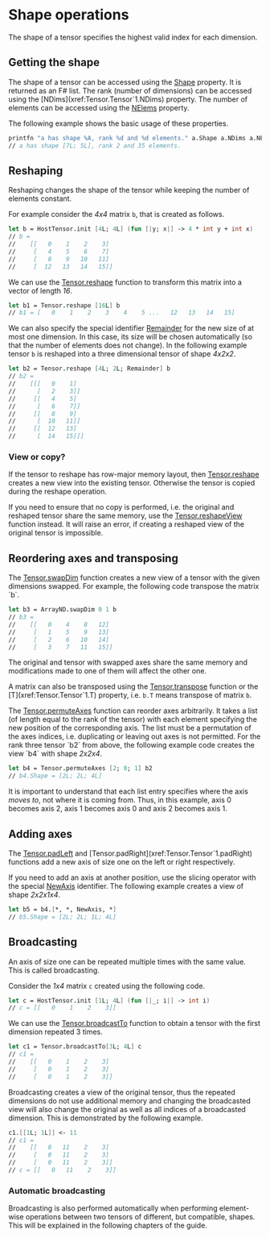 # Shape operations
The shape of a tensor specifies the highest valid index for each dimension.


## Getting the shape
The shape of a tensor can be accessed using the [Shape](xref:Tensor.Tensor`1.Shape) property.
It is returned as an F# list.
The rank (number of dimensions) can be accessed using the [NDims](xref:Tensor.Tensor`1.NDims) property.
The number of elements can be accessed using the [NElems](xref:Tensor.Tensor`1.NElems) property.

The following example shows the basic usage of these properties.
```fsharp
printfn "a has shape %A, rank %d and %d elements." a.Shape a.NDims a.NElems
// a has shape [7L; 5L], rank 2 and 35 elements.
```

## Reshaping
Reshaping changes the shape of the tensor while keeping the number of elements constant.

For example consider the *4x4* matrix `b`, that is created as follows.
```fsharp
let b = HostTensor.init [4L; 4L] (fun [|y; x|] -> 4 * int y + int x)
// b =
//    [[   0    1    2    3]
//     [   4    5    6    7]
//     [   8    9   10   11]
//     [  12   13   14   15]]
```

We can use the [Tensor.reshape](xref:Tensor.Tensor`1.reshape) function to transform this matrix into a vector of length *16*.
```fsharp
let b1 = Tensor.reshape [16L] b
// b1 = [   0    1    2    3    4    5 ...   12   13   14   15]
```

We can also specify the special identifier [Remainder](xref:Tensor.TensorVal.Remainder) for the new size of at most one dimension.
In this case, its size will be chosen automatically (so that the number of elements does not change).
In the following example tensor `b` is reshaped into a three dimensional tensor of shape *4x2x2*.
```fsharp
let b2 = Tensor.reshape [4L; 2L; Remainder] b
// b2 =
//    [[[   0    1]
//      [   2    3]]
//     [[   4    5]
//      [   6    7]]
//     [[   8    9]
//      [  10   11]]
//     [[  12   13]
//      [  14   15]]]
```


### View or copy?
If the tensor to reshape has row-major memory layout, then [Tensor.reshape](xref:Tensor.Tensor`1.reshape) creates a new view into the existing tensor.
Otherwise the tensor is copied during the reshape operation.

If you need to ensure that no copy is performed, i.e. the original and reshaped tensor share the same memory, use the [Tensor.reshapeView](xref:Tensor.Tensor`1.reshapeView) function instead.
It will raise an error, if creating a reshaped view of the original tensor is impossible.


## Reordering axes and transposing
The [Tensor.swapDim](xref:Tensor.Tensor`1.swapDim) function creates a new view of a tensor with the given dimensions swapped.
For example, the following code transpose the matrix `b`.
```fsharp
let b3 = ArrayND.swapDim 0 1 b
// b3 =
//    [[   0    4    8   12]
//     [   1    5    9   13]
//     [   2    6   10   14]
//     [   3    7   11   15]]
```

The original and tensor with swapped axes share the same memory and modifications made to one of them will affect the other one.

A matrix can also be transposed using the [Tensor.transpose](xref:Tensor.Tensor`1.transpose) function or the [T](xref:Tensor.Tensor`1.T) property, i.e. `b.T` means transpose of matrix `b`.

The [Tensor.permuteAxes](xref:Tensor.Tensor`1.permuteAxes) function can reorder axes arbitrarily.
It takes a list (of length equal to the rank of the tensor) with each element specifying the new position of the corresponding axis.
The list must be a permutation of the axes indices, i.e. duplicating or leaving out axes is not permitted.
For the rank three tensor `b2` from above, the following example code creates the view `b4` with shape *2x2x4*.
```fsharp
let b4 = Tensor.permuteAxes [2; 0; 1] b2
// b4.Shape = [2L; 2L; 4L]
```

It is important to understand that each list entry specifies where the axis *moves to*, not where it is coming from.
Thus, in this example, axis 0 becomes axis 2, axis 1 becomes axis 0 and axis 2 becomes axis 1.

## Adding axes
The [Tensor.padLeft](xref:Tensor.Tensor`1.padLeft) and [Tensor.padRight](xref:Tensor.Tensor`1.padRight) functions add a new axis of size one on the left or right respectively.

If you need to add an axis at another position, use the slicing operator with the special [NewAxis](xref:Tensor.TensorVal.NewAxis) identifier.
The following example creates a view of shape *2x2x1x4*.

```fsharp
let b5 = b4.[*, *, NewAxis, *]
// b5.Shape = [2L; 2L; 1L; 4L]
```

## Broadcasting
An axis of size one can be repeated multiple times with the same value.
This is called broadcasting.

Consider the *1x4* matrix `c` created using the following code.
```fsharp
let c = HostTensor.init [1L; 4L] (fun [|_; i|] -> int i)
// c = [[   0    1    2    3]]
```

We can use the [Tensor.broadcastTo](xref:Tensor.Tensor`1.broadcastTo*) function to obtain a tensor with the first dimension repeated 3 times.
```fsharp
let c1 = Tensor.broadcastTo[3L; 4L] c
// c1 =
//    [[   0    1    2    3]
//     [   0    1    2    3]
//     [   0    1    2    3]]
```

Broadcasting creates a view of the original tensor, thus the repeated dimensions do not use additional memory and changing the broadcasted view will also change the original as well as all indices of a broadcasted dimension.
This is demonstrated by the following example.

```fsharp
c1.[[1L; 1L]] <- 11
// c1 =
//    [[   0   11    2    3]
//     [   0   11    2    3]
//     [   0   11    2    3]]
// c = [[   0   11    2    3]]
```

### Automatic broadcasting
Broadcasting is also performed automatically when performing element-wise operations between two tensors of different, but compatible, shapes.
This will be explained in the following chapters of the guide.

